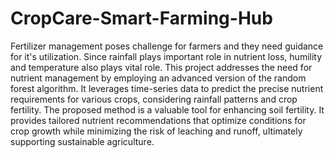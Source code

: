 # CropCare-Smart-Farming-Hub
Fertilizer management poses challenge for farmers and they need guidance for it's utilization.
Since rainfall plays important role in nutrient loss, humility and temperature also plays vital role.
This project addresses the need for nutrient management by employing an advanced version of the random forest algorithm. It leverages time-series data to predict the precise nutrient requirements for various crops, considering rainfall patterns and crop fertility.
The proposed method is a valuable tool for enhancing soil fertility. It provides tailored nutrient recommendations that optimize conditions for crop growth while minimizing the risk of leaching and runoff, ultimately supporting sustainable agriculture.

